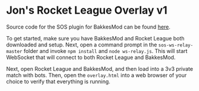 # Jon's Rocket League Overlay v1

Source code for the SOS plugin for BakkesMod can be found [here](https://gitlab.com/bakkesplugins/sos).

To get started, make sure you have BakkesMod and Rocket League both downloaded and setup. Next, open a command prompt in the `sos-ws-relay-master` folder and invoke `npm install` and `node ws-relay.js`. This will start WebSocket that will connect to both Rocket League and BakkesMod. 

Next, open Rocket League and BakkesMod, and then load into a 3v3 private match with bots. Then, open the `overlay.html` into a web browser of your choice to verify that everything is running.

